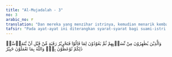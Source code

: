 ```yaml
---
title: "Al-Mujadalah - 3"
no: 3
arabic_no: ٣
translation: "Dan mereka yang menzihar istrinya, kemudian menarik kembali apa yang telah mereka ucapkan, maka (mereka diwajibkan) memerdekakan seorang budak sebelum kedua suami istri itu bercampur. Demikianlah yang diajarkan kepadamu, dan Allah Mahateliti terhadap apa yang kamu kerjakan. "
tafsir: "Pada ayat-ayat ini diterangkan syarat-syarat bagi suami-istri agar dapat bercampur atau melaksanakan perkawinan kembali jika mereka telah bercerai, yaitu pihak suami wajib membayar kafarat. Kewajiban membayar kafarat itu disebabkan telah terjadinya zihar dan adanya kehendak suami mencampuri istrinya ('aud).\n\nDalam ayat ini diterangkan tiga tahap kafarat zihar. Tahap pertama harus diupayakan melaksanakannya. Kalau tahap pertama tidak sanggup dilaksanakan, boleh menjalankan tahap kedua. Bila tahap kedua juga tidak sanggup melaksanakannya, wajib dijalankan tahap ketiga. Tahap-tahap itu ialah:\n\n1.Memerdekakan seorang budak sebelum melaksanakan persetubuhan kembali. Ini adalah ketetapan Allah yang ditetapkan bagi seluruh orang yang beriman, agar mereka berhati-hati terhadap perbuatan mungkar dan membayar kafarat itu sebagai penghapus dosa perbuatan mungkar. Allah memperhatikan dan mengetahui semua perbuatan hamba-Nya, dan akan mengampuni semua hamba-Nya yang mau menghentikan perbuatan mungkar dan melaksanakan hukum-hukum Allah. Pada saat ini perbudakan telah hapus dari permukaan bumi, karena itu kafarat tingkat pertama ini tidak mungkin dilaksanakan lagi. Memerdekakan budak sebagai kafarat, termasuk salah satu cara dalam agama Islam untuk menghilangkan perbudakan, yang pernah membudaya di kalangan bangsa-bangsa di dunia, seperti yang terjadi di Amerika, Eropa, dan lain-lain. Oleh karena itu, agama Islam adalah agama yang berusaha menghapus perbudakan dan menetapkan cara-cara untuk melenyapkannya dengan segera.\n\n2.Jika yang pertama tidak dapat dilakukan, hendaklah puasa dua bulan berturut-turut. Berturut-turut merupakan salah satu syarat dari puasa yang akan dilakukan itu. Hal ini berarti jika ada hari-hari puasa yang tidak terlaksana seperti puasa sehari atau lebih kemudian tidak puasa pada hari yang lain dalam masa dua bulan itu, maka puasa itu tidak dapat dijadikan kafarat, walaupun tidak berpuasa itu disebabkan perjalanan jauh (safar) atau sakit. Puasa itu harus dilakukan sebelum melakukan persetubuhan suami istri.\n\n3.Jika yang kedua tidak juga dapat dilaksanakan, maka dilakukan tahap ketiga, yaitu memberi makan enam puluh orang miskin.\n\nZihar adalah semacam sumpah, yaitu sumpah suami yang menyatakan bahwa istrinya haram dicampuri seperti haramnya mencampuri ibunya. Oleh karena itu, yang wajib membayar kafarat ialah suami yang melakukan zihar saja, karena dialah yang bersumpah, sedang istri yang tidak pernah melakukan zihar tidak wajib membayar kafarat.\n\nJumlah atau bentuk kafarat zihar yang ditetapkan itu adalah jumlah atau bentuk yang sangat tinggi, apalagi jika diingat bahwa hukum itu berlaku bagi seluruh kaum Muslimin, baik yang kaya atau yang miskin. Bagi seorang yang kaya tidak ada kesulitan membayar kafarat itu, tetapi merupakan hal yang sulit dan berat membayarnya bagi orang-orang miskin.\n\nMenghadapi masalah yang seperti ini, syariat Islam mempunyai prinsip-prinsip yang dapat meringankan suatu beban yang dipikulkan Allah kepada kaum Muslimin, yaitu prinsip, \"Kesukaran itu menimbulkan kemudahan,\" asal saja kesukaran itu benar-benar suatu kesukaran yang tidak dapat diatasi, disertai dengan keinginan di dalam hati untuk mencari keridaan Allah.\n\nSehubungan dengan ini, pada kelanjutan hadis Khuwailah binti Malik yang diriwayatkan oleh Abu Dawud, dikatakan:\n\nMaka Rasulullah saw berkata, \"Hendaklah ia memerdekakan seorang budak.\" Khaulah berkata, \"Ia tidak sanggup mengusahakannya.\" Nabi berkata, \"(Kalau demikian) maka ia berpuasa dua bulan berturut-turut.\" Khaulah berkata, \"Ya Rasulullah, sesungguhnya ia (suamiku) adalah seorang yang telah tua bangka, tidak sanggup lagi berpuasa.\" Nabi berkata, \"Maka hendaklah ia memberi makan enam puluh orang miskin.\" Khaulah berkata, \"Ia tidak mempunyai sesuatu pun yang akan disedekahkannya.\" Rasulullah saw Berkata, \"(Kalau demikian) maka sesungguhnya aku akan membantunya dengan segantang tamar.\" Khaulah berkata, \"Dan aku akan membantunya pula dengan segantang tamar.\" Berkata Rasulullah saw, \"Engkau benar-benar baik, pergilah, maka beritahukanlah atas namanya, beri makanlah dengan tamar ini enam puluh orang fakir-miskin.\" (Riwayat Abu Dawud)\n\nPada riwayat yang lain diterangkan bahwa Khaulah mengatakan kepada Rasulullah saw bahwa orang yang paling miskin di negeri ini adalah keluarganya. Maka Rasulullah saw menyuruh Khaulah membawa kurma sebagai kafarat itu pulang ke rumahnya untuk dimakan keluarganya sendiri.\n\nPada dasarnya agama Islam tidak menyetujui adanya zihar itu, bahkan memandangnya sebagai perbuatan mungkar dan dosa, karena perbuatan zihar itu adalah perbuatan yang tidak mempunyai dasar, mengatakan sesuatu yang bukan-bukan. Akan tetapi, karena zihar itu adalah suatu kebiasaan bangsa Arab Jahiliah, sedang untuk menghapus kebiasaan itu dalam waktu yang singkat akan menimbulkan kegoncangan pada masyarakat Islam yang baru tumbuh, sedang masyarakat itu berasal dari orang-orang Arab masa Jahiliah, maka agama Islam tidak langsung menghapuskan kebiasaan tersebut. Agama Islam menghilangkan semua akibat yang ditimbulkan oleh perbuatan zihar itu dengan menetapkan waktu menunggu empat bulan. Dalam masa itu, suami boleh menceraikan istrinya atau membayar kafarat bagi yang ingin mencampuri istrinya kembali, yakni mencabut kembali ucapan zihar yang telah diucapkannya. Jadi zihar itu berasal dari hukum Arab masa Jahiliah yang telah dihapuskan oleh Islam. Oleh karena itu, bagi negara-negara atau umat Islam yang tidak mengenal zihar tersebut, tidak perlu mencantumkan hukum itu apabila mereka membuat suatu undang-undang perkawinan.\n\nPada akhir ayat ini diterangkan bahwa Allah menerangkan kewajiban membayar kafarat itu bagi suami yang telah menzihar istrinya adalah untuk memperdalam jiwa tauhid, mempercayai Nabi Muhammad saw sebagai rasul Allah, dan agar berhati-hati mengucapkan suatu perkataan, sehingga tidak mengadakan kedustaan dan mengatakan yang bukan-bukan. Dengan demikian, tertanamlah dalam hati setiap orang yang beriman keinginan melaksanakan semua hukum-hukum Allah dengan sebaik-baiknya. Tertanam juga dalam hati mereka bahwa mengingkari hukum-hukum Allah itu akan menimbulkan kesengsaraan di dunia maupun di akhirat nanti."
---
```


وَالَّذِيْنَ يُظٰهِرُوْنَ مِنْ نِّسَاۤىِٕهِمْ ثُمَّ يَعُوْدُوْنَ لِمَا قَالُوْا فَتَحْرِيْرُ رَقَبَةٍ مِّنْ قَبْلِ اَنْ يَّتَمَاۤسَّاۗ ذٰلِكُمْ تُوْعَظُوْنَ بِهٖۗ وَاللّٰهُ بِمَا تَعْمَلُوْنَ خَبِيْرٌ 
